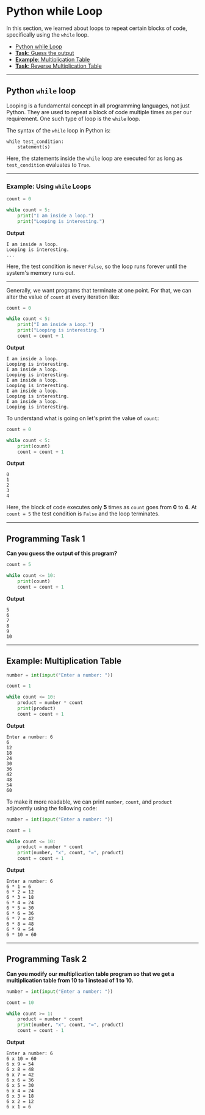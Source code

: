 # Python while Loop

In this section, we learned about loops to repeat certain blocks of code, specifically using the `while` loop.

- [Python while Loop](#python-while-loop-1)
- [**Task**: Guess the output](#programming-task-1)
- [**Example**: Multiplication Table](#example-multiplication-table)
- [**Task**: Reverse Multiplication Table](#programming-task-2)

---

## Python `while` loop
Looping is a fundamental concept in all programming languages, not just Python. They are used to repeat a block of code multiple times as per our requirement. One such type of loop is the `while` loop.

The syntax of the `while` loop in Python is:

```
while test_condition:
    statement(s)
```

Here, the statements inside the `while` loop are executed for as long as `test_condition` evaluates to `True`.

---

### Example: Using `while` Loops

```python
count = 0

while count < 5:
    print("I am inside a loop.")
    print("Looping is interesting.")
```

**Output**

```
I am inside a loop.
Looping is interesting.
...
```

Here, the test condition is never `False`, so the loop runs forever until the system's memory runs out.

---

Generally, we want programs that terminate at one point. For that, we can alter the value of `count` at every iteration like:

```python
count = 0

while count < 5:
    print("I am inside a Loop.")
    print("Looping is interesting.")
    count = count + 1
```

**Output**

```
I am inside a loop.
Looping is interesting.
I am inside a loop.
Looping is interesting.
I am inside a loop.
Looping is interesting.
I am inside a loop.
Looping is interesting.
I am inside a loop.
Looping is interesting.
```

To understand what is going on let's print the value of `count`:

```python
count = 0

while count < 5:
    print(count)
    count = count + 1
```

**Output**

```
0
1
2
3
4
```
Here, the block of code executes only **5** times as `count` goes from **0** to **4**. At `count = 5` the test condition is `False` and the loop terminates. 

---

## Programming Task 1

**Can you guess the output of this program?**

```python
count = 5

while count <= 10:
    print(count)
    count = count + 1
```

**Output**

```
5
6
7
8
9
10
```

---

## Example: Multiplication Table

```python
number = int(input("Enter a number: "))

count = 1

while count <= 10:
    product = number * count
    print(product)
    count = count + 1
```

**Output**

```
Enter a number: 6
6
12
18
24
30
36
42
48
54
60
```

To make it more readable, we can print `number`, `count`, and `product` adjacently using the following code:

```python
number = int(input("Enter a number: "))

count = 1

while count <= 10:
    product = number * count
    print(number, "x", count, "=", product)
    count = count + 1
```

**Output**

```
Enter a number: 6
6 * 1 = 6
6 * 2 = 12
6 * 3 = 18
6 * 4 = 24
6 * 5 = 30
6 * 6 = 36
6 * 7 = 42
6 * 8 = 48
6 * 9 = 54
6 * 10 = 60
```

---

## Programming Task 2

**Can you modify our multiplication table program so that we get a multiplication table from 10 to 1 instead of 1 to 10.**

```python
number = int(input("Enter a number: "))

count = 10

while count >= 1:
    product = number * count
    print(number, "x", count, "=", product)
    count = count - 1
```

**Output**

```
Enter a number: 6
6 x 10 = 60
6 x 9 = 54
6 x 8 = 48
6 x 7 = 42
6 x 6 = 36
6 x 5 = 30
6 x 4 = 24
6 x 3 = 18
6 x 2 = 12
6 x 1 = 6
```
